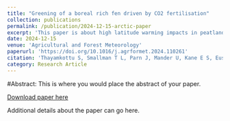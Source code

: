 ```yaml
---
title: "Greening of a boreal rich fen driven by CO2 fertilisation"
collection: publications
permalink: /publication/2024-12-15-arctic-paper
excerpt: 'This paper is about high latitude warming impacts in peatlands.'
date: 2024-12-15
venue: 'Agricultural and Forest Meteorology'
paperurl: 'https://doi.org/10.1016/j.agrformet.2024.110261'
citation: 'Thayamkottu S, Smallman T L, Parn J, Mander U, Kane E S, Euskirchen E S. (2024). &quot;Greening of a boreal rich fen driven by CO2 fertilisation.&quot; <i>Agricultural and Forest Meteorology</i>. 1(1).'
category: Research Article
---
```


#Abstract: This is where you would place the abstract of your paper.

[Download paper here](https://doi.org/10.1016/j.agrformet.2024.110261)

Additional details about the paper can go here.
